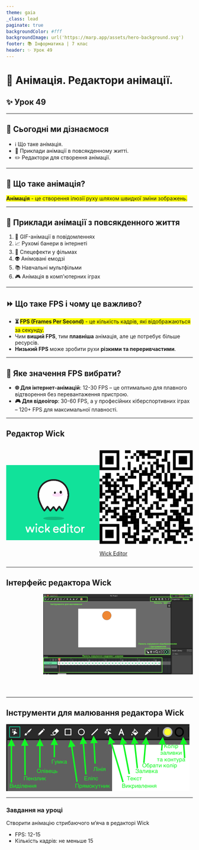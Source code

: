 ```yaml
---
theme: gaia
_class: lead
paginate: true
backgroundColor: #fff
backgroundImage: url('https://marp.app/assets/hero-background.svg')
footer: 📚 Інформатика | 7 клас
header: ✨ Урок 49
---
```


# 🎨 Анімація. Редактори анімації.

## ✨ Урок 49

---

## 🎯 Сьогодні ми дізнаємося

- ℹ️ Що таке анімація.
- 🔧 Приклади анімації в повсякденному житті.
- ✏️ Редактори для створення анімації.

---

## 🎨 Що таке анімація?

**<span style='background-color: yellow;'>Анімація</span>**<span style='background-color: yellow;'> - це створення ілюзії руху шляхом швидкої зміни зображень.</span>

---

## 📱 Приклади анімації з повсякденного життя

1. 👾 GIF-анімації в повідомленнях
2. 📈 Рухомі банери в інтернеті
3. 🎥 Спецефекти у фільмах
4. 👽 Анімовані емодзі
5. 📚 Навчальні мультфільми
6. 🎮 Анімація в комп'ютерних іграх

---

## ⏩ Що таке FPS і чому це важливо?

- **⏳ <span style='background-color: yellow;'>FPS (Frames Per Second)</span>**<span style='background-color: yellow;'> - це кількість кадрів, які відображаються за секунду.</span>
- Чим **вищий FPS**, тим **плавніша** анімація, але це потребує більше ресурсів.
- **Низький FPS** може зробити рухи **різкими та переривчастими**.

---

## 🎯 Яке значення FPS вибрати?

- **🌐 Для інтернет-анімацій**: 12-30 FPS – це оптимально для плавного відтворення без перевантаження пристрою.
- **🎮 Для відеоігор**: 30-60 FPS, а у професійних кіберспортивних іграх – 120+ FPS для максимальної плавності.

---

## Редактор Wick

<style>
.grid-container {
  display: grid;
  grid-template-columns: 50% 50%;
  align-items: center;
}
img {
  max-width: 100%; /* Ensures the image scales within its space */
  height: auto;
}
</style>

<div class="grid-container">
  <div>

![w:500px](./assets/49/wick-editor.gif)

  </div>

  <div>

![w:350px](./assets/49/wick-editor-link.png)

[Wick Editor](https://www.wickeditor.com/editor/)

  </div>
</div>

---

## Інтерфейс редактора Wick

<style>
  .editor-img{
    max-height: 100%;
    width: auto;
    padding-left: 100px;
    padding-bottom: 30px
  }
</style>

<div class="editor-img">

![h:500px](./assets/49/wick-editor-interface.png)

</div>

---

## Інструменти для малювання редактора Wick

![](./assets/49/wick-toolbar.png)

---

### Завдання на уроці

Створити анімацію стрибаючого мʼяча в редакторі Wick

- FPS: 12-15
- Кількість кадрів: не меньше 15
